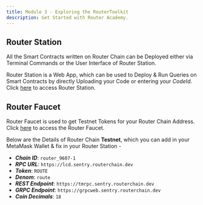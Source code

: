 ```yaml
---
title: Module 3 - Exploring the RouterToolkit
description: Get Started with Router Academy.
---
```


## Router Station

All the Smart Contracts written on Router Chain can be Deployed either via Terminal Commands or the User Interface of Router Station.

Router Station is a Web App, which can be used to Deploy & Run Queries on Smart Contracts by directly Uploading your Code or entering your _CodeId_. Click [here](https://station.routerprotocol.com/) to access Router Station.

## Router Faucet

Router Faucet is used to get Testnet Tokens for your Router Chain Address. Click [here](https://faucet.routerprotocol.com/) to access the Router Faucet.

Below are the Details of Router Chain **Testnet**, which you can add in your MetaMask Wallet & fix in your Router Station -

- ***Chain ID***: `router_9607-1`
- ***RPC URL***: `https://lcd.sentry.routerchain.dev`
- ***Token***: `ROUTE`
- ***Denom***: `route`
- ***REST Endpoint***: `https://tmrpc.sentry.routerchain.dev`
- ***GRPC Endpoint***: `https://grpcweb.sentry.routerchain.dev`
- ***Coin Decimals***: `18`